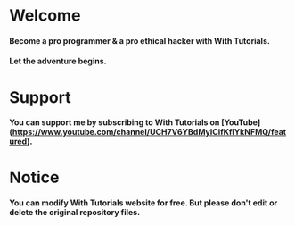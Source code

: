 # Welcome
#### Become a pro programmer & a pro ethical hacker with With Tutorials.
#### Let the adventure begins.

# Support
#### You can support me by subscribing to With Tutorials on [YouTube] (https://www.youtube.com/channel/UCH7V6YBdMyICifKflYkNFMQ/featured).

# Notice
#### You can modify With Tutorials website for free. But please don't edit or delete the original repository files.
